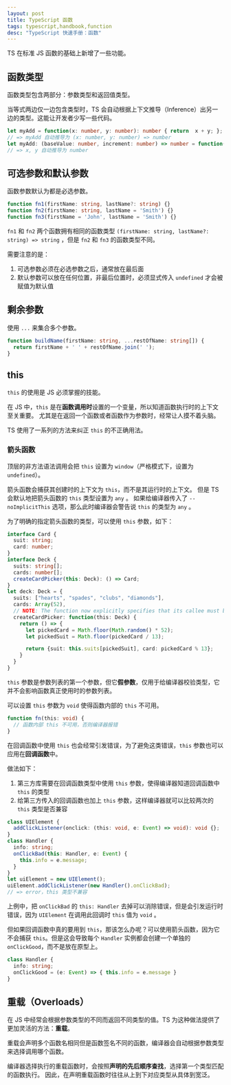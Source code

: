 ```yaml
---
layout: post
title: TypeScript 函数
tags: typescript,handbook,function
desc: "TypeScript 快速手册：函数"
---
```


TS 在标准 JS 函数的基础上新增了一些功能。

## 函数类型

函数类型包含两部分：参数类型和返回值类型。

当等式两边仅一边包含类型时，TS 会自动根据上下文推导（Inference）出另一边的类型。这能让开发者少写一些代码。

```ts
let myAdd = function(x: number, y: number): number { return  x + y; };
// => myAdd 自动推导为 (x: number, y: number) => number 
let myAdd: (baseValue: number, increment: number) => number = function(x, y) { return x + y; };
// => x, y 自动推导为 number
```

## 可选参数和默认参数

函数参数默认为都是必选参数。

```ts
function fn1(firstName: string, lastName?: string) {}
function fn2(firstName: string, lastName = 'Smith') {}
function fn3(firstName = 'John', lastName = 'Smith') {}
```

`fn1` 和 `fn2` 两个函数拥有相同的函数类型 `(firstName: string, lastName?: string) => string` ，但是 `fn2` 和 `fn3` 的函数类型不同。

需要注意的是：

1. 可选参数必须在必选参数之后，通常放在最后面
2. 默认参数可以放在任何位置，非最后位置时，必须显式传入 `undefined` 才会被赋值为默认值

## 剩余参数

使用 `...` 来集合多个参数。

```ts
function buildName(firstName: string, ...restOfName: string[]) {
  return firstName + ' ' + restOfName.join(' ');
}
```

## this

`this` 的使用是 JS 必须掌握的技能。

在 JS 中，`this` 是在**函数调用时**设置的一个变量，所以知道函数执行时的上下文至关重要。
尤其是在返回一个函数或者函数作为参数时，经常让人摸不着头脑。

TS 使用了一系列的方法来纠正 `this` 的不正确用法。

### 箭头函数

顶层的非方法语法调用会把 `this` 设置为 `window`（严格模式下，设置为 `undefined`）。

箭头函数会捕获其创建时的上下文为 `this`，而不是其运行时的上下文。
但是 TS 会默认地把箭头函数的 `this` 类型设置为 `any` 。
如果给编译器传入了 `--noImplicitThis` 选项，那么此时编译器会警告说 `this` 的类型为 `any` 。

为了明确的指定箭头函数的类型，可以使用 `this` 参数，如下：

```ts
interface Card {
  suit: string;
  card: number;
}
interface Deck {
  suits: string[];
  cards: number[];
  createCardPicker(this: Deck): () => Card;
}
let deck: Deck = {
  suits: ["hearts", "spades", "clubs", "diamonds"],
  cards: Array(52),
  // NOTE: The function now explicitly specifies that its callee must be of type Deck
  createCardPicker: function(this: Deck) {
    return () => {
      let pickedCard = Math.floor(Math.random() * 52);
      let pickedSuit = Math.floor(pickedCard / 13);

      return {suit: this.suits[pickedSuit], card: pickedCard % 13};
    }
  }
}
```

`this` 参数是参数列表的第一个参数，但它**假参数**，仅用于给编译器校验类型，它并不会影响函数真正使用时的参数列表。

可以设置 `this` 参数为 `void` 使得函数内部的 `this` 不可用。

```ts
function fn(this: void) {
  // 函数内部 this 不可用，否则编译器报错
}
```

在回调函数中使用 `this` 也会经常引发错误，为了避免这类错误，`this` 参数也可以应用在**回调函数**中。

做法如下：

1. 第三方库需要在回调函数类型中使用 `this` 参数，使得编译器知道回调函数中 `this` 的类型
2. 给第三方传入的回调函数也加上 `this` 参数，这样编译器就可以比较两次的 `this` 类型是否兼容

```ts
class UIElement {
  addClickListener(onclick: (this: void, e: Event) => void): void {};
}
class Handler {
  info: string;
  onClickBad(this: Handler, e: Event) {
    this.info = e.message;
  }
}
let uiElement = new UIElement();
uiElement.addClickListener(new Handler().onClickBad);
// => error，this 类型不兼容
```
上例中，把 `onClickBad` 的 `this: Handler` 去掉可以消除错误，但是会引发运行时错误，因为 `UIElement` 在调用此回调时 `this` 值为 `void` 。

但如果回调函数中真的要用到 `this`，那该怎么办呢？可以使用箭头函数，因为它不会捕获 `this`。但是这会导致每个 `Handler` 实例都会创建一个单独的 `onClickGood`，而不是放在原型上。

```ts
class Handler {
  info: string;
  onClickGood = (e: Event) => { this.info = e.message }
}
```

## 重载（Overloads）

在 JS 中经常会根据参数类型的不同而返回不同类型的值。TS 为这种做法提供了更加灵活的方法：**重载**。

重载会声明多个函数名相同但是函数签名不同的函数，编译器会自动根据参数类型来选择调用哪个函数。

编译器选择执行的重载函数时，会按照**声明的先后顺序查找**，选择第一个类型匹配的函数执行。
因此，在声明重载函数时往往从上到下对应类型从具体到宽泛。
